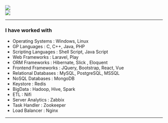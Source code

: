 <!--- ### Hi ! , I'm Duminda Kaviranga Gunawardhana 👋 --->

<!--- ### [![kaviranga's header](https://github.com/kaviranga/kaviranga/blob/main/images/header_image.png)](https://github.com/kaviranga/kaviranga/) --->

<img align="center" src="https://github-readme-stats-sigma-five.vercel.app/api?username=kaviranga&theme=vue&show_icons=true" />  

<!-- ### Languages are used in those repos --->

</br>

<img align="center" src="https://github-readme-stats-sigma-five.vercel.app/api/top-langs/?username=kaviranga&layout=compact&theme=vue&show_icons=true" />










------------------------------

### I have worked with
- Operating Systems : Windows, Linux 
- GP Languages : C, C++, Java, PHP
- Scripting Languages : Shell Script, Java Script
- Web Frameworks : Laravel, Play
- ORM Frameworks : Hibernate, Slick , Eloquent 
- Frontend Frameworks : JQuery, Bootstrap, React, Vue
- Relational Databases : MySQL, PostgreSQL, MSSQL
- NoSQL Databases : MongoDB
- Keystore : Redis
- BigData : Hadoop, Hive, Spark
- ETL : Nifi
- Server Analytics : Zabbix
- Task Handler : Zookeeper
- Load Balancer : Nginx

------------------------------


<!--
**kaviranga/kaviranga** is a ✨ _special_ ✨ repository because its `README.md` (this file) appears on your GitHub profile.

Here are some ideas to get you started:

- 🔭 I’m currently working on ...
- 🌱 I’m currently learning ...
- 👯 I’m looking to collaborate on ...
- 🤔 I’m looking for help with ...
- 💬 Ask me about ...
- 📫 How to reach me: ...
- 😄 Pronouns: ...
- ⚡ Fun fact: ...
-->
